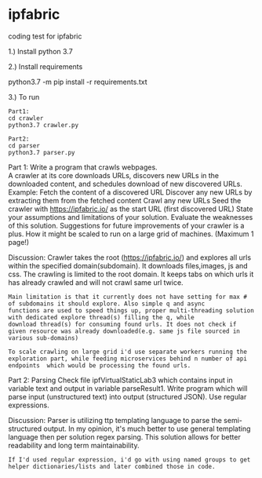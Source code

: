 # ipfabric

coding test for ipfabric

1.) Install python 3.7

2.) Install requirements

python3.7 -m pip install -r requirements.txt

3.) To run

    Part1:
    cd crawler
    python3.7 crawler.py
    
    Part2:
    cd parser
    python3.7 parser.py

Part 1: Write a program that crawls webpages.  
A crawler at its core downloads URLs, discovers new URLs in the downloaded content, and schedules download of new discovered URLs.
Example:
Fetch the content of a discovered URL
Discover any new URLs by extracting them from the fetched content
Crawl any new URLs
Seed the crawler with https://ipfabric.io/ as the start URL (first
discovered URL)
State your assumptions and limitations of your solution. Evaluate the weaknesses of this solution. Suggestions for future improvements of your crawler is a plus. How it might be scaled to run on a large grid of machines. (Maximum 1 page!)

Discussion:
Crawler takes the root (https://ipfabric.io/) and explores all urls within the specified domain(subdomain). It downloads files,images, js and css. The crawling is limited to the root domain. It keeps tabs on which urls it has already crawled and will not crawl same url twice.

    Main limitation is that it currently does not have setting for max # of subdomains it should explore. Also simple q and async
    functions are used to speed things up, proper multi-threading solution with dedicated explore thread(s) filling the q, while
    download thread(s) for consuming found urls. It does not check if given resource was already downloaded(e.g. same js file sourced in various sub-domains)

    To scale crawling on large grid i'd use separate workers running the exploration part, while feeding microservices behind n number of api endpoints  which would be processing the found urls.

Part 2: Parsing
Check file ipfVirtualStaticLab3 which contains input in variable text and output in variable parseResult1. Write program which will parse input (unstructured text) into output (structured JSON). Use regular expressions.

Discussion:
Parser is utilizing ttp templating language to parse the semi-structured output.
In my opinion, it's much better to use general templating language then per solution regex parsing. This solution allows for better readability and long term maintainability.

    If I'd used regular expression, i'd go with using named groups to get helper dictionaries/lists and later combined those in code.

